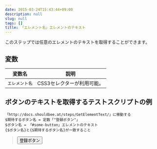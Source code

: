 ```yaml
---
date: 2015-03-24T15:43:44+09:00
description: null
slug: null
tags: []
title: 「エレメント名」エレメントのテキスト
---
```


このステップでは任意のエレメントのテキストを取得することができます。

## 変数

変数名 | 説明
------|---------
`エレメント名` | CSS3セレクターが利用可能。

## ボタンのテキストを取得するテストスクリプトの例

```
「http://docs.shouldbee.at/steps/GetElementText/」に移動する
$期待するボタン名 = 定数「"登録ボタン"」
$ボタン名 = 「#some-button」エレメントのテキスト
{$ボタン名}と{$期待するボタン名}が一致すること
```

<blockquote>
<button id="some-button">登録ボタン</button>
</blockquote>

